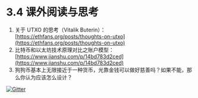 # 3.4 课外阅读与思考

1. 关于 UTXO 的思考（Vitalik Buterin）：[https://ethfans.org/posts/thoughts-on-utxo](https://ethfans.org/posts/thoughts-on-utxo)
2. 比特币和以太坊技术原理对比之账户模型：[https://www.jianshu.com/p/14bd783d2ced](https://www.jianshu.com/p/14bd783d2ced)
3. 狗狗币基本上无限接近于一种货币，光靠金钱可以做好慈善吗？如果不能，那么你认为应该怎么设计？

[![Gitter](https://badges.gitter.im/naturaldao/%E5%8C%BA%E5%9D%97%E9%93%BE%E6%A6%82%E8%AE%BA.svg)](https://gitter.im/naturaldao/%E5%8C%BA%E5%9D%97%E9%93%BE%E6%A6%82%E8%AE%BA)
